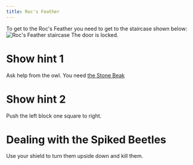 ```yaml
---
title: Roc's Feather
---
```


To get to the Roc's Feather you need to get to the staircase shown below:
![Roc's Feather staircase](rocs-staircase.png)
The door is locked.

# Show hint 1
Ask help from the owl. You need [the Stone Beak](03-beak.md)

# Show hint 2
Push the left block one square to right.

# Dealing with the Spiked Beetles
Use your shield to turn them upside down and kill them.
